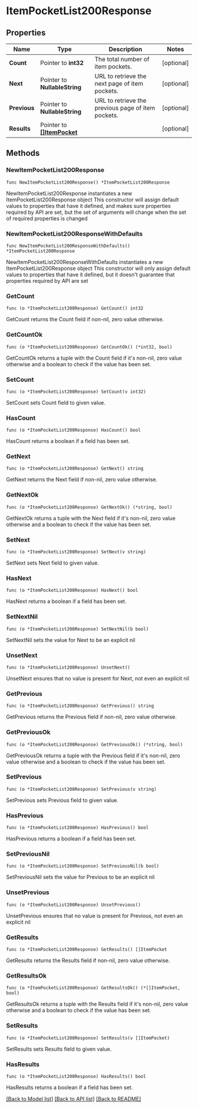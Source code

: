 # ItemPocketList200Response

## Properties

Name | Type | Description | Notes
------------ | ------------- | ------------- | -------------
**Count** | Pointer to **int32** | The total number of item pockets. | [optional] 
**Next** | Pointer to **NullableString** | URL to retrieve the next page of item pockets. | [optional] 
**Previous** | Pointer to **NullableString** | URL to retrieve the previous page of item pockets. | [optional] 
**Results** | Pointer to [**[]ItemPocket**](ItemPocket.md) |  | [optional] 

## Methods

### NewItemPocketList200Response

`func NewItemPocketList200Response() *ItemPocketList200Response`

NewItemPocketList200Response instantiates a new ItemPocketList200Response object
This constructor will assign default values to properties that have it defined,
and makes sure properties required by API are set, but the set of arguments
will change when the set of required properties is changed

### NewItemPocketList200ResponseWithDefaults

`func NewItemPocketList200ResponseWithDefaults() *ItemPocketList200Response`

NewItemPocketList200ResponseWithDefaults instantiates a new ItemPocketList200Response object
This constructor will only assign default values to properties that have it defined,
but it doesn't guarantee that properties required by API are set

### GetCount

`func (o *ItemPocketList200Response) GetCount() int32`

GetCount returns the Count field if non-nil, zero value otherwise.

### GetCountOk

`func (o *ItemPocketList200Response) GetCountOk() (*int32, bool)`

GetCountOk returns a tuple with the Count field if it's non-nil, zero value otherwise
and a boolean to check if the value has been set.

### SetCount

`func (o *ItemPocketList200Response) SetCount(v int32)`

SetCount sets Count field to given value.

### HasCount

`func (o *ItemPocketList200Response) HasCount() bool`

HasCount returns a boolean if a field has been set.

### GetNext

`func (o *ItemPocketList200Response) GetNext() string`

GetNext returns the Next field if non-nil, zero value otherwise.

### GetNextOk

`func (o *ItemPocketList200Response) GetNextOk() (*string, bool)`

GetNextOk returns a tuple with the Next field if it's non-nil, zero value otherwise
and a boolean to check if the value has been set.

### SetNext

`func (o *ItemPocketList200Response) SetNext(v string)`

SetNext sets Next field to given value.

### HasNext

`func (o *ItemPocketList200Response) HasNext() bool`

HasNext returns a boolean if a field has been set.

### SetNextNil

`func (o *ItemPocketList200Response) SetNextNil(b bool)`

 SetNextNil sets the value for Next to be an explicit nil

### UnsetNext
`func (o *ItemPocketList200Response) UnsetNext()`

UnsetNext ensures that no value is present for Next, not even an explicit nil
### GetPrevious

`func (o *ItemPocketList200Response) GetPrevious() string`

GetPrevious returns the Previous field if non-nil, zero value otherwise.

### GetPreviousOk

`func (o *ItemPocketList200Response) GetPreviousOk() (*string, bool)`

GetPreviousOk returns a tuple with the Previous field if it's non-nil, zero value otherwise
and a boolean to check if the value has been set.

### SetPrevious

`func (o *ItemPocketList200Response) SetPrevious(v string)`

SetPrevious sets Previous field to given value.

### HasPrevious

`func (o *ItemPocketList200Response) HasPrevious() bool`

HasPrevious returns a boolean if a field has been set.

### SetPreviousNil

`func (o *ItemPocketList200Response) SetPreviousNil(b bool)`

 SetPreviousNil sets the value for Previous to be an explicit nil

### UnsetPrevious
`func (o *ItemPocketList200Response) UnsetPrevious()`

UnsetPrevious ensures that no value is present for Previous, not even an explicit nil
### GetResults

`func (o *ItemPocketList200Response) GetResults() []ItemPocket`

GetResults returns the Results field if non-nil, zero value otherwise.

### GetResultsOk

`func (o *ItemPocketList200Response) GetResultsOk() (*[]ItemPocket, bool)`

GetResultsOk returns a tuple with the Results field if it's non-nil, zero value otherwise
and a boolean to check if the value has been set.

### SetResults

`func (o *ItemPocketList200Response) SetResults(v []ItemPocket)`

SetResults sets Results field to given value.

### HasResults

`func (o *ItemPocketList200Response) HasResults() bool`

HasResults returns a boolean if a field has been set.


[[Back to Model list]](../README.md#documentation-for-models) [[Back to API list]](../README.md#documentation-for-api-endpoints) [[Back to README]](../README.md)


